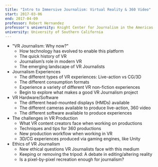 ```yaml
---
title: "Intro to Immersive Journalism: Virtual Reality & 360 Video"
start: 2017-03-06
end: 2017-04-09
professor: Robert Hernandez
professor's university: Knight Center for Journalism in the Americas
university: University of Southern California
---
```

- "VR Journalism: Why now?"
    - How technology has evolved to enable this platform
    - The quick history of VR
    - Journalism’s role in modern VR
    - The emerging landscape of VR Journalists
- Journalism Experiences
    - The different types of VR experiences: Live-action vs CG/3D 
    - The different consumption formats 
    - Experience a variety of different VR non-fiction experiences 
    - Begin to explore what makes a good VR Journalism project
- VR Hardware/Software
    - The different head-mounted displays (HMDs) available 
    - The different cameras available to produce live-action, 360 video 
    - The different software available to produce experiences
- The challenges in VR Production
    - What VR content creators face when working on productions 
    - Techniques and tips for 360 productions 
    - New production workflow when working in VR 
    - 3D/CG experiences produced via gaming engines, like Unity
- Ethics of VR Journalism
    - New ethical questions VR Journalists face with this medium 
    - Keeping or removing the tripod: A debate in editing/altering reality
    - Is a pixel-by-pixel recreation enough for journalism?
